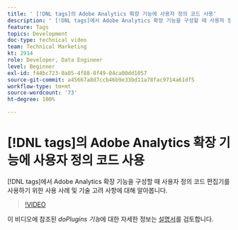 ```yaml
---
title: ' [!DNL tags]의 Adobe Analytics 확장 기능에 사용자 정의 코드 사용'
description: ' [!DNL tags]에서 Adobe Analytics 확장 기능을 구성할 때 사용자 정의 코드 편집기를 사용하기 위한 사용 사례 및 기술 고려 사항에 대해 알아봅니다. '
feature: Tags
topics: Development
doc-type: technical video
team: Technical Marketing
kt: 2914
role: Developer, Data Engineer
level: Beginner
exl-id: f44bc723-0a05-4f88-8f49-04ca00dd1057
source-git-commit: a45667a8d7ccb46b9e33bd11a78fac9714a61df5
workflow-type: tm+mt
source-wordcount: '73'
ht-degree: 100%

---
```


# [!DNL tags]의 Adobe Analytics 확장 기능에 사용자 정의 코드 사용

[!DNL tags]에서 Adobe Analytics 확장 기능을 구성할 때 사용자 정의 코드 편집기를 사용하기 위한 사용 사례 및 기술 고려 사항에 대해 알아봅니다.

>[!VIDEO](https://video.tv.adobe.com/v/27272/?quality=12&learn=on)

이 비디오에 참조된 <i>doPlugins 기능</i>에 대한 자세한 정보는 [설명서](https://experienceleague.adobe.com/docs/analytics/implementation/vars/plugins/impl-plugins.html)를 검토합니다.
